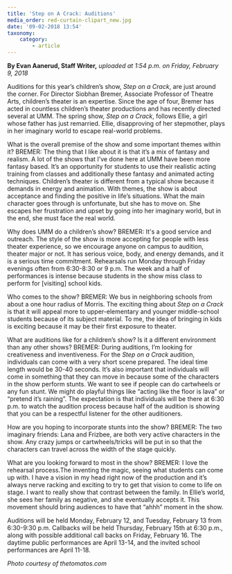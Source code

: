 ```yaml
---
title: 'Step on A Crack: Auditions'
media_order: red-curtain-clipart_new.jpg
date: '09-02-2018 13:54'
taxonomy:
    category:
        - article
---
```


**By Evan Aanerud, Staff Writer,** _uploaded at 1:54 p.m. on Friday, February 9, 2018_


Auditions for this year’s children’s show, _Step on a Crack_, are just around the corner. For Director Siobhan Bremer, Associate Professor of Theatre Arts, children’s theater is an expertise. Since the age of four, Bremer has acted in countless children’s theater productions and has recently directed several at UMM. The spring show, _Step on a Crack_, follows Ellie, a girl whose father has just remarried. Ellie, disapproving of her stepmother, plays in her imaginary world to escape real-world problems. 

What is the overall premise of the show and some important themes within it?
BREMER: The thing that I like about it is that it’s a mix of fantasy and realism. A lot of the shows that I’ve done here at UMM have been more fantasy based. It’s an opportunity for students to use their realistic acting training from classes and additionally these fantasy and animated acting techniques. Children’s theater is different from a typical show because it demands in energy and animation. With themes, the show is about acceptance and finding the positive in life’s situations. What the main character goes through is unfortunate, but she has to move on. She escapes her frustration and upset by going into her imaginary world, but in the end, she must face the real world. 

Why does UMM do a children’s show?
BREMER: It's a good service and outreach. The style of the show is more accepting for people with less theater experience, so we encourage anyone on campus to audition, theater major or not. It has serious voice, body, and energy demands, and it is a serious time commitment. Rehearsals run Monday through Friday evenings  often from 6:30-8:30 or 9 p.m. The week and a half of performances is intense because students in the show miss class to perform for [visiting] school kids.

Who comes to the show?
BREMER: We bus in neighboring schools from about a one hour radius of Morris. The exciting thing about _Step on a Crack_ is that it will appeal more to upper-elementary and younger middle-school students because of its subject material. To me, the idea of bringing in kids is exciting because it may be their first exposure to theater. 

What are auditions like for a children’s show? Is it a different environment than any other shows?
BREMER: During auditions, I’m looking for creativeness and inventiveness. For the _Step on a Crack_ audition, individuals can come with a very short scene prepared. The ideal time length would be 30-40 seconds. It’s also important that individuals will come in something that they can move in because some of the characters in the show perform stunts. We want to see if people can do cartwheels or any fun stunt. We might do playful things like “acting like the floor is lava” or “pretend it’s raining”. The expectation is that individuals will be there at 6:30 p.m. to watch the audition process because half of the audition is showing that you can be a respectful listener for the other auditioners. 

How are you hoping to incorporate stunts into the show?
BREMER: The two imaginary friends: Lana and Frizbee, are both very active characters in the show. Any crazy jumps or cartwheels/tricks will be put in so that the characters can travel across the width of the stage quickly. 

What are you looking forward to most in the show?
BREMER: I love the rehearsal process.The inventing the magic, seeing what students can come up with. I have a vision in my head right now of the production and it’s always nerve racking and exciting to try to get that vision to come to life on stage. I want to really show that contrast between the family. In Ellie’s world, she sees her family as negative, and she eventually accepts it. This movement should bring audiences to have that “ahhh” moment in the show. 



Auditions will be held Monday, February 12, and Tuesday, February 13 from 6:30-9:30 p.m. Callbacks will be held Thursday, February 15th at 6:30 p.m., along with possible additional call backs on Friday, February 16. The daytime public performances are April 13-14, and the invited school performances are April 11-18.

_Photo courtesy of thetomatos.com_










